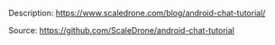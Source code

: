 

Description: https://www.scaledrone.com/blog/android-chat-tutorial/

Source: https://github.com/ScaleDrone/android-chat-tutorial
